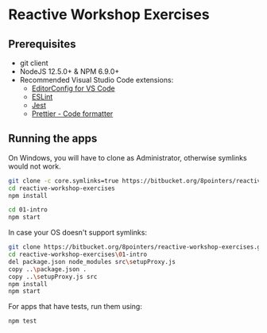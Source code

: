# Reactive Workshop Exercises

## Prerequisites

- git client
- NodeJS 12.5.0+ & NPM 6.9.0+
- Recommended Visual Studio Code extensions:
  - [EditorConfig for VS Code](https://marketplace.visualstudio.com/items?itemName=EditorConfig.EditorConfig)
  - [ESLint](https://marketplace.visualstudio.com/items?itemName=dbaeumer.vscode-eslint)
  - [Jest](https://marketplace.visualstudio.com/items?itemName=Orta.vscode-jest)
  - [Prettier - Code formatter](https://marketplace.visualstudio.com/items?itemName=esbenp.prettier-vscode)

## Running the apps

On Windows, you will have to clone as Administrator, otherwise symlinks would not work.

```bash
git clone -c core.symlinks=true https://bitbucket.org/8pointers/reactive-workshop-exercises.git
cd reactive-workshop-exercises
npm install

cd 01-intro
npm start
```

In case your OS doesn't support symlinks:

```bash
git clone https://bitbucket.org/8pointers/reactive-workshop-exercises.git
cd reactive-workshop-exercises\01-intro
del package.json node_modules src\setupProxy.js
copy ..\package.json .
copy ..\setupProxy.js src
npm install
npm start
```

For apps that have tests, run them using:

```bash
npm test
```
